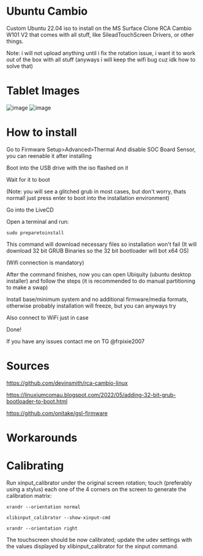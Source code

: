 # Ubuntu Cambio
Custom Ubuntu 22.04 iso to install on the MS Surface Clone RCA Cambio W101 V2 that comes with all stuff, like SileadTouchScreen Drivers, or other things.

Note: i will not upload anything until i fix the rotation issue, i want it to work out of the box with all stuff (anyways i will keep the wifi bug cuz idk how to solve that)

# Tablet Images
![image](https://github.com/user-attachments/assets/6e3e5650-c788-470a-9db7-b010d2950200)
![image](https://github.com/user-attachments/assets/9d30671b-f657-4e2f-9591-7af6b86a6cb1)

# How to install
Go to Firmware Setup>Advanced>Thermal And disable SOC Board Sensor, you can reenable it after installing

Boot into the USB drive with the iso flashed on it

Wait for it to boot

(Note: you will see a glitched grub in most cases, but don't worry, thats normal! just press enter to boot into the installation environment)

Go into the LiveCD

Open a terminal and run:

```
sudo preparetoinstall
```

This command will download necessary files so installation won't fail (It will download 32 bit GRUB Binaries so the 32 bit bootloader will bot x64 OS)

(Wifi connection is mandatory)

After the command finishes, now you can open Ubiquity (ubuntu desktop installer) and follow the steps (it is recommended to do manual partitioning to make a swap)

Install base/minimum system and no additional firmware/media formats, otherwise probably installation will freeze, but you can anyways try

Also connect to WiFi just in case

Done!

If you have any issues contact me on TG @frpixie2007

# Sources
https://github.com/devinsmith/rca-cambio-linux

https://linuxiumcomau.blogspot.com/2022/05/adding-32-bit-grub-bootloader-to-boot.html

https://github.com/onitake/gsl-firmware

# Workarounds


# Calibrating

Run xinput_calibrator under the original screen rotation; touch (preferably using a stylus) each one of the 4 corners on the screen to generate the calibration matrix:

```
xrandr --orientation normal

xlibinput_calibrator --show-xinput-cmd

xrandr --orientation right
```

The touchscreen should be now calibrated; update the udev settings with the values displayed by xlibinput_calibrator for the xinput command.
